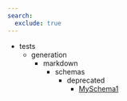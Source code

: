 ```yaml
---
search:
  exclude: true
---
```


[//]: # (DO NOT EDIT THIS FILE DIRECTLY. Instead, edit the corresponding stub file and execute `npm run docs:api`.)

- tests
    - generation
        - markdown
            - schemas
                - deprecated
                    - [MySchema1](tests/generation/markdown/schemas/deprecated/MySchema1.md)
